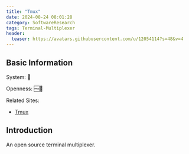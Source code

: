 ```yaml
---
title: "Tmux"
date: 2024-08-24 08:01:28
category: SoftwareResearch
tags: Terminal-Multiplexer
header:
  teaser: https://avatars.githubusercontent.com/u/12054114?s=48&v=4
---
```


## Basic Information

System: 🐧

Openness: 🆓📖

Related Sites:

* [Tmux](https://github.com/tmux/tmux)

## Introduction

An open source terminal multiplexer.
